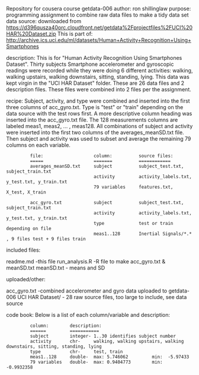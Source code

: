 Repository for cousera course getdata-006
author: ron shillinglaw
purpose: programming assignment to combine raw data files to make a tidy data set
data source: downloaded from https://d396qusza40orc.cloudfront.net/getdata%2Fprojectfiles%2FUCI%20HAR%20Dataset.zip
             This is part of: http://archive.ics.uci.edu/ml/datasets/Human+Activity+Recognition+Using+Smartphones

description: This is for "Human Activity Recognition Using Smartphones Dataset". Thirty subjects
             Smartphone accelerometer and gyroscopic readings were recorded while they were doing 6 different
             activities:  walking, walking upstairs, walking downstairs, sitting, standing, lying. This
             data was kept virgin in the "UCI HAR Dataset" folder. These are 26 data files and 2
             description files. These files were combined into 2 files per the assignment.
             
recipe:      Subject, activity, and type were combined and inserted into the first three columns of acc_gyro.txt.
             Type is "test" or "train" depending on the data source with the test rows first. A more
             descriptive column heading was inserted into the acc_gyro.txt file. The 128 measurements
             columns are labeled meas1, meas2, ... , meas128.
             All combinations of subject and activity were inserted into the first two columns of the
             averages_meanSD.txt file. Then subject and activity was used to subset and average the
             remaining 79 columns on each variable.

             
             file:                   column:          source files:
             =====                   =======          ============
             averages_meanSD.txt     subject          subject_test.txt, subject_train.txt
                                     activity         activity_labels.txt, y_test.txt, y_train.txt
                                     79 variables     features.txt, X_test, X_train
                                     
             acc_gyro.txt            subject          subject_test.txt, subject_train.txt
                                     activity         activity_labels.txt, y_test.txt, y_train.txt
                                     type             test or train depending on file
                                     meas1..128       Inertial Signals/*.*  , 9 files test + 9 files train
                            
included files:

readme.md             -this file
run_analysis.R        -R file to make acc_gyro.txt & meanSD.txt
meanSD.txt            -  means and SD

uploaded/other:

acc_gyro.txt          -combined accelerometer and gyro data uploaded to getdata-006
UCI HAR Dataset/      - 28 raw source files, too large to include, see data source


code book:   Below is a list of each column/variable and description:

             column:        description:
             ======         ===========
             subject        integer- 1..30 identifies subject number
             activity       chr-     walking, walking upstairs, walking downstairs, sitting, standing, lying
             type           chr-     test, train
             meas1..128     double-  max: 5.746062         min:  -5.97433
             79 variables   double-  max: 0.9404773        min:  -0.9932358

